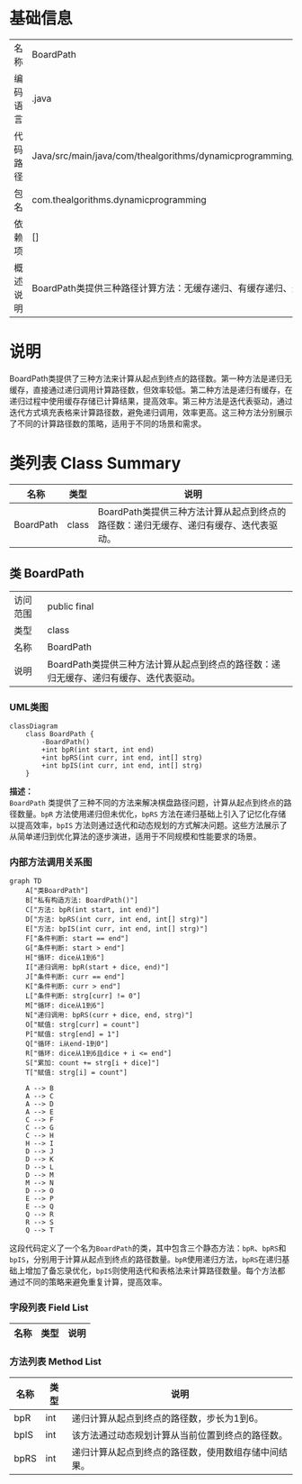 # 基础信息

|      |      |
|------|------|
| 名称 | BoardPath |
| 编码语言 | .java |
| 代码路径 | Java/src/main/java/com/thealgorithms/dynamicprogramming/BoardPath.java |
| 包名 | com.thealgorithms.dynamicprogramming |
| 依赖项 | [] |
| 概述说明 | BoardPath类提供三种路径计算方法：无缓存递归、有缓存递归、迭代表驱动。 |

# 说明

BoardPath类提供了三种方法来计算从起点到终点的路径数。第一种方法是递归无缓存，直接通过递归调用计算路径数，但效率较低。第二种方法是递归有缓存，在递归过程中使用缓存存储已计算结果，提高效率。第三种方法是迭代表驱动，通过迭代方式填充表格来计算路径数，避免递归调用，效率更高。这三种方法分别展示了不同的计算路径数的策略，适用于不同的场景和需求。

# 类列表 Class Summary

| 名称   | 类型  | 说明 |
|-------|------|-------------|
| BoardPath | class | BoardPath类提供三种方法计算从起点到终点的路径数：递归无缓存、递归有缓存、迭代表驱动。 |



## 类 BoardPath

|      |      |
|------|------|
| 访问范围 | public final |
| 类型 | class |
| 名称 | BoardPath |
| 说明 | BoardPath类提供三种方法计算从起点到终点的路径数：递归无缓存、递归有缓存、迭代表驱动。 |


### UML类图

```mermaid
classDiagram
    class BoardPath {
        -BoardPath()
        +int bpR(int start, int end)
        +int bpRS(int curr, int end, int[] strg)
        +int bpIS(int curr, int end, int[] strg)
    }
```

**描述：**  
`BoardPath` 类提供了三种不同的方法来解决棋盘路径问题，计算从起点到终点的路径数量。`bpR` 方法使用递归但未优化，`bpRS` 方法在递归基础上引入了记忆化存储以提高效率，`bpIS` 方法则通过迭代和动态规划的方式解决问题。这些方法展示了从简单递归到优化算法的逐步演进，适用于不同规模和性能要求的场景。


### 内部方法调用关系图

```mermaid
graph TD
    A["类BoardPath"]
    B["私有构造方法: BoardPath()"]
    C["方法: bpR(int start, int end)"]
    D["方法: bpRS(int curr, int end, int[] strg)"]
    E["方法: bpIS(int curr, int end, int[] strg)"]
    F["条件判断: start == end"]
    G["条件判断: start > end"]
    H["循环: dice从1到6"]
    I["递归调用: bpR(start + dice, end)"]
    J["条件判断: curr == end"]
    K["条件判断: curr > end"]
    L["条件判断: strg[curr] != 0"]
    M["循环: dice从1到6"]
    N["递归调用: bpRS(curr + dice, end, strg)"]
    O["赋值: strg[curr] = count"]
    P["赋值: strg[end] = 1"]
    Q["循环: i从end-1到0"]
    R["循环: dice从1到6且dice + i <= end"]
    S["累加: count += strg[i + dice]"]
    T["赋值: strg[i] = count"]

    A --> B
    A --> C
    A --> D
    A --> E
    C --> F
    C --> G
    C --> H
    H --> I
    D --> J
    D --> K
    D --> L
    D --> M
    M --> N
    D --> O
    E --> P
    E --> Q
    Q --> R
    R --> S
    Q --> T
```

这段代码定义了一个名为`BoardPath`的类，其中包含三个静态方法：`bpR`、`bpRS`和`bpIS`，分别用于计算从起点到终点的路径数量。`bpR`使用递归方法，`bpRS`在递归基础上增加了备忘录优化，`bpIS`则使用迭代和表格法来计算路径数量。每个方法都通过不同的策略来避免重复计算，提高效率。

### 字段列表 Field List

| 名称  | 类型  | 说明 |
|-------|-------|------|

### 方法列表 Method List

| 名称  | 类型  | 说明 |
|-------|-------|------|
| bpR | int | 递归计算从起点到终点的路径数，步长为1到6。 |
| bpIS | int | 该方法通过动态规划计算从当前位置到终点的路径数。 |
| bpRS | int | 递归计算从起点到终点的路径数，使用数组存储中间结果。 |




